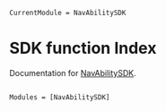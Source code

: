 ```@meta
CurrentModule = NavAbilitySDK
```

# SDK function Index

Documentation for [NavAbilitySDK](https://github.com/NavAbility/NavAbilitySDK.jl).

```@index
```

```@autodocs
Modules = [NavAbilitySDK]
``` 
